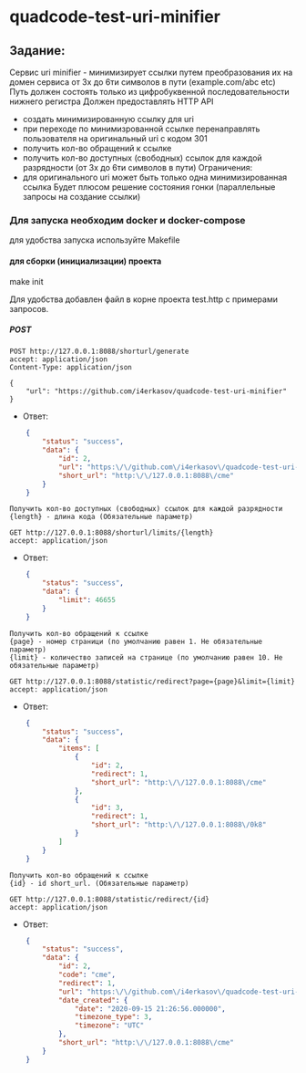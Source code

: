 quadcode-test-uri-minifier
====================

Задание:
--------
Сервис uri minifier - минимизирует ссылки путем преобразования их на домен сервиса от 3х до 6ти символов в пути (example.com/abc etc)
Путь должен состоять только из цифробуквенной последовательности нижнего регистра
Должен предоставлять HTTP API
 - создать минимизированную ссылку для uri
 - при переходе по минимизрованной ссылке перенаправлять пользователя на оригинальный uri с кодом 301
 - получить кол-во обращений к ссылке
 - получить кол-во доступных (свободных) ссылок для каждой разрядности (от 3х до 6ти символов в пути)
Ограничения:
 - для оригинального uri может быть только одна минимизированная ссылка
Будет плюсом решение состояния гонки (параллельные запросы на создание ссылки)

### Для запуска необходим docker и docker-compose

для удобства запуска используйте Makefile

#### для сборки (инициализации) проекта
make init

Для удобства добавлен файл в корне проекта test.http с примерами запросов.

##### POST

```
POST http://127.0.0.1:8088/shorturl/generate
accept: application/json
Content-Type: application/json

{
    "url": "https://github.com/i4erkasov/quadcode-test-uri-minifier"
}
```
- Ответ:
```json
    {
        "status": "success",
        "data": {
            "id": 2,
            "url": "https:\/\/github.com\/i4erkasov\/quadcode-test-uri-minifier",
            "short_url": "http:\/\/127.0.0.1:8088\/cme"
        }
    }
```

```
Получить кол-во доступных (свободных) ссылок для каждой разрядности
{length} - длина кода (Oбязательные параметр)

GET http://127.0.0.1:8088/shorturl/limits/{length} 
accept: application/json
```
- Ответ:
```json
    {
        "status": "success",
        "data": {
            "limit": 46655
        }
    }
```

```
Получить кол-во обращений к ссылке
{page} - номер страници (по умолчанию равен 1. Не обязательные параметр) 
{limit} - количество записей на странице (по умолчанию равен 10. Не обязательные параметр)

GET http://127.0.0.1:8088/statistic/redirect?page={page}&limit={limit} 
accept: application/json
```
- Ответ:
```json
    {
        "status": "success",
        "data": {
            "items": [
                {
                    "id": 2,
                    "redirect": 1,
                    "short_url": "http:\/\/127.0.0.1:8088\/cme"
                },
                {
                    "id": 3,
                    "redirect": 1,
                    "short_url": "http:\/\/127.0.0.1:8088\/0k8"
                }
            ]
        }
    }
```

```
Получить кол-во обращений к ссылке
{id} - id short_url. (Oбязательные параметр)

GET http://127.0.0.1:8088/statistic/redirect/{id} 
accept: application/json
```
- Ответ:
```json
    {
        "status": "success",
        "data": {
            "id": 2,
            "code": "cme",
            "redirect": 1,
            "url": "https:\/\/github.com\/i4erkasov\/quadcode-test-uri-minifier",
            "date_created": {
                "date": "2020-09-15 21:26:56.000000",
                "timezone_type": 3,
                "timezone": "UTC"
            },
            "short_url": "http:\/\/127.0.0.1:8088\/cme"
        }
    }
```